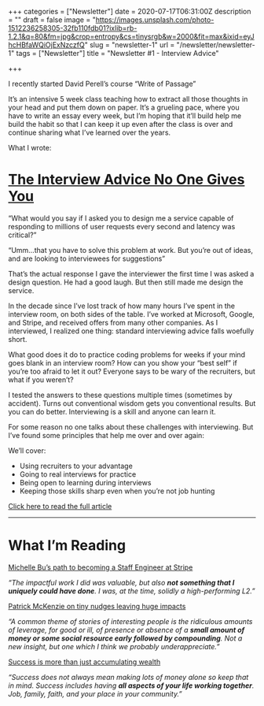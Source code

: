 +++
categories = ["Newsletter"]
date = 2020-07-17T06:31:00Z
description = ""
draft = false
image = "https://images.unsplash.com/photo-1512236258305-32fb110fdb01?ixlib=rb-1.2.1&q=80&fm=jpg&crop=entropy&cs=tinysrgb&w=2000&fit=max&ixid=eyJhcHBfaWQiOjExNzczfQ"
slug = "newsletter-1"
url = "/newsletter/newsletter-1"
tags = ["Newsletter"]
title = "Newsletter #1 - Interview Advice"

+++


I recently started David Perell’s course “Write of Passage”

It’s an intensive 5 week class teaching how to extract all those thoughts in your head and put them down on paper. It’s a grueling pace, where you have to write an essay every week, but I’m hoping that it’ll build help me build the habit so that I can keep it up even after the class is over and continue sharing what I’ve learned over the years.

What I wrote:

# **[The Interview Advice No One Gives You](__GHOST_URL__/blog/the-interview-advice-no-one-gives-you/)**

“What would you say if I asked you to design me a service capable of responding to millions of user requests every second and latency was critical?”

“Umm…that you have to solve this problem at work. But you’re out of ideas, and are looking to interviewees for suggestions”

That’s the actual response I gave the interviewer the first time I was asked a design question. He had a good laugh. But then still made me design the service.

In the decade since I’ve lost track of how many hours I’ve spent in the interview room, on both sides of the table. I’ve worked at Microsoft, Google, and Stripe, and received offers from many other companies. As I interviewed, I realized one thing: standard interviewing advice falls woefully short.

What good does it do to practice coding problems for weeks if your mind goes blank in an interview room? How can you show your “best self” if you’re too afraid to let it out? Everyone says to be wary of the recruiters, but what if you weren’t?

I tested the answers to these questions multiple times (sometimes by accident). Turns out conventional wisdom gets you conventional results. But you can do better. Interviewing is a skill and anyone can learn it.

For some reason no one talks about these challenges with interviewing. But I’ve found some principles that help me over and over again:

We’ll cover:

* Using recruiters to your advantage
* Going to real interviews for practice
* Being open to learning during interviews
* Keeping those skills sharp even when you’re not job hunting

[Click here to read the full article](https://zainrizvi.io/blog/the-interview-advice-no-one-gives-you/)

---

# ****What I’m Reading****

[Michelle Bu’s path to becoming a Staff Engineer at Stripe](https://staffeng.com/stories/michelle-bu)

_“The impactful work I did was valuable, but also **not something that I uniquely could have done**. I was, at the time, solidly a high-performing L2.”_

[Patrick McKenzie on tiny nudges leaving huge impacts](https://twitter.com/patio11/status/1281423121564659712)

_“A common theme of stories of interesting people is the ridiculous amounts of leverage, for good or ill, of presence or absence of a **small amount of money or some social resource early followed by compounding**. Not a new insight, but one which I think we probably underappreciate.”_

[Success is more than just accumulating wealth](https://medium.com/thrive-global/the-importance-of-being-in-service-to-others-for-your-own-success-c1d7f5711b21)

_“Success does not always mean making lots of money alone so keep that in mind. Success includes having **all aspects of your life working together**. Job, family, faith, and your place in your community.”_

